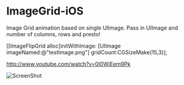 ImageGrid-iOS
=============

Image Grid animation based on single UIImage. Pass in UIImage and number of columns, rows and presto!

[[ImageFlipGrid alloc]initWithImage: [UIImage imageNamed:@"testImage.png"] gridCount:CGSizeMake(15,3)];

http://www.youtube.com/watch?v=0I0WiEem9Pk

![ScreenShot](https://raw.github.com/mourlamstudios/ImageGrid-iOS/master/sample.jpg)
